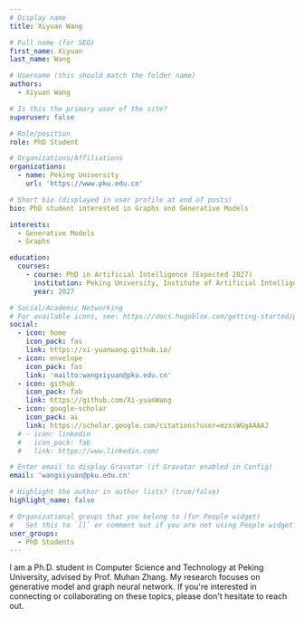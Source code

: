 ```yaml
---
# Display name
title: Xiyuan Wang

# Full name (for SEO)
first_name: Xiyuan
last_name: Wang

# Username (this should match the folder name)
authors:
  - Xiyuan Wang

# Is this the primary user of the site?
superuser: false

# Role/position
role: PhD Student

# Organizations/Affiliations
organizations:
  - name: Peking University
    url: 'https://www.pku.edu.cn'

# Short bio (displayed in user profile at end of posts)
bio: PhD student interested in Graphs and Generative Models

interests:
  - Generative Models
  - Graphs

education:
  courses:
    - course: PhD in Artificial Intelligence (Expected 2027)
      institution: Peking University, Institute of Artificial Intelligence
      year: 2027

# Social/Academic Networking
# For available icons, see: https://docs.hugoblox.com/getting-started/page-builder/#icons
social:
  - icon: home
    icon_pack: fas
    link: https://xi-yuanwang.github.io/
  - icon: envelope
    icon_pack: fas
    link: 'mailto:wangxiyuan@pku.edu.cn'
  - icon: github
    icon_pack: fab
    link: https://github.com/Xi-yuanWang
  - icon: google-scholar
    icon_pack: ai
    link: https://scholar.google.com/citations?user=mzxsWGgAAAAJ
  # - icon: linkedin
  #   icon_pack: fab
  #   link: https://www.linkedin.com/

# Enter email to display Gravatar (if Gravatar enabled in Config)
email: 'wangxiyuan@pku.edu.cn'

# Highlight the author in author lists? (true/false)
highlight_name: false

# Organizational groups that you belong to (for People widget)
#   Set this to `[]` or comment out if you are not using People widget.
user_groups:
  - PhD Students
---
```



I am a Ph.D. student in Computer Science and Technology at Peking University, advised by Prof. Muhan Zhang. My research focuses on generative model and graph neural network. If you're interested in connecting or collaborating on these topics, please don't hesitate to reach out.
